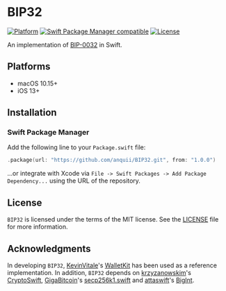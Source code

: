 # BIP32

[![Platform](https://img.shields.io/badge/Platforms-macOS%20%7C%20iOS-blue)](#platforms)
[![Swift Package Manager compatible](https://img.shields.io/badge/SPM-compatible-orange)](#swift-package-manager)
[![License](https://img.shields.io/badge/license-MIT-green.svg)](https://github.com/anquii/BIP32/blob/main/LICENSE)

An implementation of [BIP-0032](https://github.com/bitcoin/bips/blob/master/bip-0032.mediawiki) in Swift.

## Platforms
- macOS 10.15+
- iOS 13+

## Installation

### Swift Package Manager

Add the following line to your `Package.swift` file:
```swift
.package(url: "https://github.com/anquii/BIP32.git", from: "1.0.0")
```
...or integrate with Xcode via `File -> Swift Packages -> Add Package Dependency...` using the URL of the repository.

## License

`BIP32` is licensed under the terms of the MIT license. See the [LICENSE](LICENSE) file for more information.

## Acknowledgments

In developing `BIP32`, [KevinVitale](https://github.com/KevinVitale)'s [WalletKit](https://github.com/KevinVitale/WalletKit) has been used as a reference implementation. In addition, `BIP32` depends on [krzyzanowskim](https://github.com/krzyzanowskim)'s [CryptoSwift](https://github.com/krzyzanowskim/CryptoSwift), [GigaBitcoin](https://github.com/GigaBitcoin)'s [secp256k1.swift](https://github.com/GigaBitcoin/secp256k1.swift) and [attaswift](https://github.com/attaswift)'s [BigInt](https://github.com/attaswift/BigInt).
